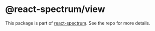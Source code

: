 # @react-spectrum/view

This package is part of [react-spectrum](https://gitlab.com/watheia/spectrum). See the repo for more details.
